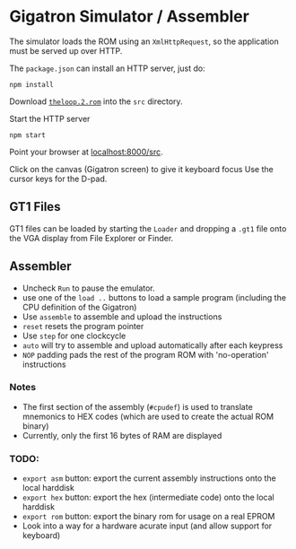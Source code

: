 Gigatron Simulator / Assembler
==============================

The simulator loads the ROM using an `XmlHttpRequest`, so the application must be served up over HTTP.

The `package.json` can install an HTTP server, just do:

    npm install

Download [`theloop.2.rom`](https://github.com/kervinck/gigatron-rom/raw/master/theloop.2.rom) into the `src` directory.

Start the HTTP server

    npm start

Point your browser at [localhost:8000/src](localhost:8000/src).

Click on the canvas (Gigatron screen) to give it keyboard focus
Use the cursor keys for the D-pad.

## GT1 Files

GT1 files can be loaded by starting the `Loader` and dropping a `.gt1` file onto the VGA display from File Explorer or Finder.

## Assembler
* Uncheck `Run` to pause the emulator.
* use one of the `load ..` buttons to load a sample program (including the CPU definition of the Gigatron)
* Use `assemble` to assemble and upload the instructions
* `reset` resets the program pointer
* Use `step` for one clockcycle
* `auto` will try to assemble and upload automatically after each keypress
* `NOP` padding pads the rest of the program ROM with 'no-operation' instructions

### Notes
* The first section of the assembly (`#cpudef`) is used to translate mnemonics to HEX codes (which are used to create the actual ROM binary)
* Currently, only the first 16 bytes of RAM are displayed

### TODO:
* `export asm` button: export the current assembly instructions onto the local harddisk
* `export hex` button: export the hex (intermediate code) onto the local harddisk
* `export rom` button: export the binary rom for usage on a real EPROM
* Look into a way for a hardware acurate input (and allow support for keyboard)